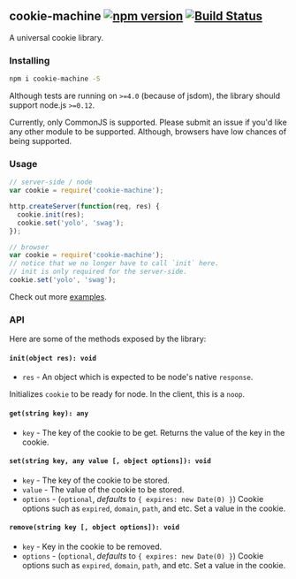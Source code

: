 ## cookie-machine [![npm version](http://img.shields.io/npm/v/cookie-machine.svg?style=flat-square)](https://npmjs.org/package/cookie-machine?style=flat-square) [![Build Status](https://img.shields.io/travis/srph/cookie-machine.svg?style=flat-square)](https://travis-ci.org/srph/cookie-machine?branch=master)
A universal cookie library.

### Installing
```bash
npm i cookie-machine -S
```

Although tests are running on `>=4.0` (because of jsdom), the library should support node.js `>=0.12`.

Currently, only CommonJS is supported. Please submit an issue if you'd like any other module to be supported. Although, browsers have low chances of being supported.

### Usage
```js
// server-side / node
var cookie = require('cookie-machine');

http.createServer(function(req, res) {
  cookie.init(res);
  cookie.set('yolo', 'swag');
});

// browser
var cookie = require('cookie-machine');
// notice that we no longer have to call `init` here.
// init is only required for the server-side.
cookie.set('yolo', 'swag');
```

Check out more [examples](tree/master/examples).

### API
Here are some of the methods exposed by the library:

#### `init(object res): void`
- `res` - An object which is expected to be node's native `response`.

Initializes `cookie` to be ready for node. In the client, this is a `noop`.

#### `get(string key): any`
- `key` - The key of the cookie to be get.
Returns the value of the key in the cookie.

#### `set(string key, any value [, object options]): void`
- `key` - The key of the cookie to be stored.
- `value` - The value of the cookie to be stored.
- `options` - (`optional`, *defaults* to `{ expires: new Date(0) }`) Cookie options such as `expired`, `domain`, `path`, and etc.
Set a value in the cookie.

#### `remove(string key [, object options]): void`
- `key` - Key in the cookie to be removed.
- `options` - (`optional`, *defaults* to `{ expires: new Date(0) }`) Cookie options such as `expired`, `domain`, `path`, and etc.
Set a value in the cookie.